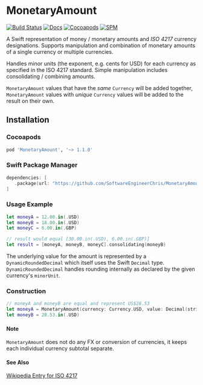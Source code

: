 # MonetaryAmount

[![Build Status](https://app.bitrise.io/app/139ab4d0186f75f1/status.svg?token=reQDhmUgUHBYcE6TsRpr5w)](https://app.bitrise.io/app/139ab4d0186f75f1)
[![Docs](https://softwareengineerchris.github.io/MonetaryAmount/badge.svg)](https://softwareengineerchris.github.io/MonetaryAmount)
[![Cocoapods](https://img.shields.io/cocoapods/v/MonetaryAmount)](https://cocoapods.org/pods/MonetaryAmount)
[![SPM](https://img.shields.io/badge/SPM-Supported-informational)](#)

A Swift representation of money / monetary amounts and _ISO 4217_ currency designations. Supports manipulation
and combination of monetary amounts of a single currency or multiple currencies.

Handles minor units (the exponent, e.g. cents for USD) for each currency as specified in the ISO 4217 standard.
Simple manipulation includes consolidating / combining amounts.

`MonetaryAmount` values that have the _same_ `Currency` will be added together, `MonetaryAmount` values with 
_unique_ `Currency` values will be added to the result on their own.

## Installation

### Cocoapods
```ruby
pod 'MonetaryAmount', '~> 1.1.0'
```

### Swift Package Manager
```swift
dependencies: [
   .package(url: "https://github.com/SoftwareEngineerChris/MonetaryAmount.git", from: "1.1.0")
]
```

### Usage Example

```swift
let moneyA = 12.00.in(.USD)
let moneyB = 18.00.in(.USD)
let moneyC = 6.00.in(.GBP)

// result would equal [30.00.in(.USD), 6.00.in(.GBP)]
let result = [moneyA, moneyB, moneyC].consolidating(moneyB)
```

The underlying value for the amount is represented by a `DynamicRoundedDecimal` which
itself uses the Swift `Decimal` type. `DynamicRoundedDecimal` handles rounding internally
as declared by the given currency's `minorUnit`.

### Construction

```swift
// moneyA and moneyB are equal and represent US$28.53
let moneyA = MonetaryAmount(currency: Currency.USD, value: Decimal(string: "28.529372")!)
let moneyB = 28.53.in(.USD)
```

#### Note
`MonetaryAmount` does not do any FX or conversion of currencies, it keeps each individual
currency subtotal separate.

#### See Also
   [Wikipedia Entry for ISO 4217](https://en.wikipedia.org/wiki/ISO_4217)

